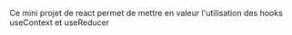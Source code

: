 Ce mini projet de react permet de mettre en valeur l'utilisation des hooks useContext et useReducer
